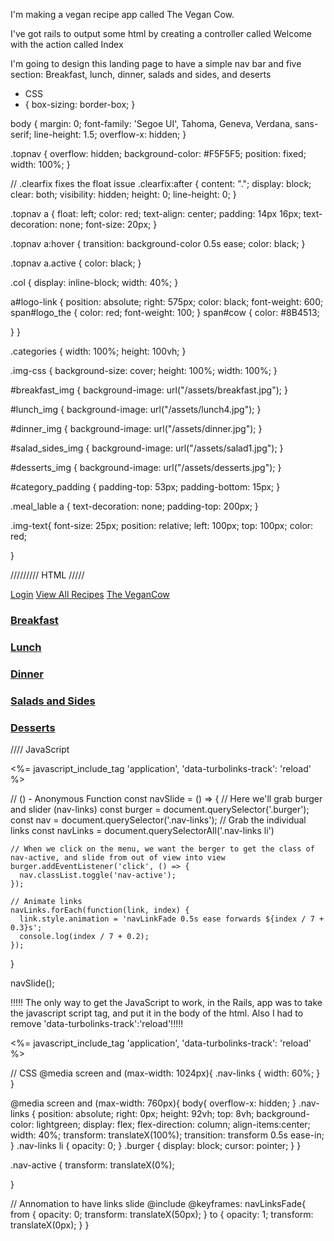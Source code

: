 I'm making a vegan recipe app called The Vegan Cow.

I've got rails to output some html by creating a controller called Welcome with the action called Index

I'm going to design this landing page to have a simple nav bar and five section: Breakfast, lunch, dinner, salads and sides, and deserts

* CSS
* {
  box-sizing: border-box;
}

body {
  margin: 0;
  font-family: 'Segoe UI', Tahoma, Geneva, Verdana, sans-serif;
  line-height: 1.5;
  overflow-x: hidden;
}

.topnav {
  overflow: hidden;
  background-color: #F5F5F5;
  position: fixed;
  width: 100%;
}

// .clearfix fixes the float issue
.clearfix:after {
    content: ".";
    display: block;
    clear: both;
    visibility: hidden;
    height: 0;
    line-height: 0;
}

.topnav a {
  float: left;
  color: red;
  text-align: center;
  padding: 14px 16px;
  text-decoration: none;
  font-size: 20px;
}

.topnav a:hover {
  transition: background-color 0.5s ease;
  color: black;
}

.topnav a.active {
  color: black;
}

.col {
  display: inline-block;
  width: 40%;
}

a#logo-link {
  position: absolute;
  right: 575px;
  color: black;
  font-weight: 600;
  span#logo_the {
    color: red;
    font-weight: 100;
  }
  span#cow {
    color: #8B4513;

  }
}

.categories {
  width: 100%;
  height: 100vh;
}

.img-css {
  background-size: cover;
  height: 100%;
  width: 100%;
}

#breakfast_img {
  background-image: url("/assets/breakfast.jpg");
}

#lunch_img {
  background-image: url("/assets/lunch4.jpg");
}

#dinner_img {
  background-image: url("/assets/dinner.jpg");
}

#salad_sides_img {
  background-image: url("/assets/salad1.jpg");
}

#desserts_img {
  background-image: url("/assets/desserts.jpg");
}

#category_padding {
  padding-top: 53px;
  padding-bottom: 15px;
}

.meal_lable a {
  text-decoration: none;
  padding-top: 200px;
}

.img-text{
  font-size: 25px;
  position: relative;
  left: 100px;
  top: 100px;
  color: red;

}

///////// HTML /////
<!-- Header with Logo and Nav Bar-->
<div class="topnav" class="clearfix">
  <div id="nav-links" class="col">
    <a class="active" href="#home">Login</a>
    <a href="#news">View All Recipes</a>
    <a id="logo-link" href="#"><span id="logo_the">The</span> Vegan<span id="cow">Cow</span></a>
  </div>
</div>

<!-- Categories -->
<div class="categories" id="category_padding">
  <div class="img-css" id="breakfast_img">
    <div class="meal_lable">
      <a href="#"><h3 class="img-text">Breakfast</h3></a>
    </div>
  </div>
</div>
<div class="categories">
  <div class="img-css"id="lunch_img">
    <div class="meal_lable">
      <a href="#"><h3 class="img-text">Lunch</h3></a>
    </div>
  </div>
</div>
<div class="categories">
  <div class="img-css" id="dinner_img">
    <div class="meal_lable">
      <a href="#"><h3 class="img-text">Dinner</h3></a>
    </div>
  </div>
</div>
<div class="categories">
  <div class="img-css" id="salad_sides_img">
    <div class="meal_lable">
      <a href="#"><h3 class="img-text">Salads and Sides</h3></a>
    </div>
  </div>
</div>
<div class="categories">
  <div class="img-css" id="desserts_img">
    <div class="meal_lable">
      <a href="#"><h3 class="img-text">Desserts</h3></a>
    </div>
  </div>
</div>


//// JavaScript

<%= javascript_include_tag 'application', 'data-turbolinks-track': 'reload' %>


// () - Anonymous Function
const navSlide = () => {
  // Here we'll grab burger and slider (nav-links)
    const burger = document.querySelector('.burger');
    const nav = document.querySelector('.nav-links');
    // Grab the individual links
    const navLinks = document.querySelectorAll('.nav-links li')

    // When we click on the menu, we want the berger to get the class of nav-active, and slide from out of view into view
    burger.addEventListener('click', () => {
      nav.classList.toggle('nav-active');
    });

    // Animate links
    navLinks.forEach(function(link, index) {
      link.style.animation = 'navLinkFade 0.5s ease forwards ${index / 7 + 0.3}s';
      console.log(index / 7 + 0.2);
    });

}

navSlide();


!!!!! The only way to get the JavaScript to work, in the Rails, app was to take the javascript script tag, and put it in the body of the html. Also I had to remove 'data-turbolinks-track':'reload'!!!!!

<%= javascript_include_tag 'application', 'data-turbolinks-track': 'reload' %>


// CSS
@media screen and (max-width: 1024px){
  .nav-links {
    width: 60%;
  }
}

@media screen and (max-width: 760px){
  body{
    overflow-x: hidden;
  }
  .nav-links {
    position: absolute;
    right: 0px;
    height: 92vh;
    top: 8vh;
    background-color: lightgreen;
    display: flex;
    flex-direction: column;
    align-items:center;
    width: 40%;
    transform: translateX(100%);
    transition: transform 0.5s ease-in;
  }
  .nav-links li {
    opacity: 0;
  }
  .burger {
    display: block;
    cursor: pointer;
  }
}

.nav-active {
  transform: translateX(0%);

}

// Annomation to have links slide @include
@keyframes: navLinksFade{
  from {
    opacity: 0;
    transform: translateX(50px);
  }
  to {
    opacity: 1;
    transform: translateX(0px);
  }
}
